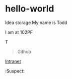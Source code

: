 # hello-world
Idea storage
My name is Todd

I am at 102PF

T
> Github

[Intranet](https://intranet.justice.gov.uk)

:Suspect:
